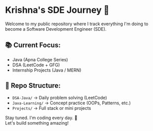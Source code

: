 # Krishna's SDE Journey 🚀

Welcome to my public repository where I track everything I'm doing to become a Software Development Engineer (SDE).

## 📚 Current Focus:
- Java (Apna College Series)
- DSA (LeetCode + GFG)
- Internship Projects (Java / MERN)

## 📁 Repo Structure:
- `DSA-Java/` → Daily problem solving (LeetCode)
- `Java-Learning/` → Concept practice (OOPs, Patterns, etc.)
- `Projects/` → Full stack or mini projects

Stay tuned. I'm coding every day. 💪  
Let's build something amazing!
